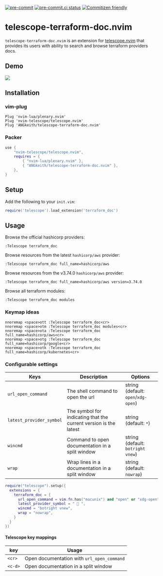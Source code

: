 [![pre-commit](https://img.shields.io/badge/pre--commit-enabled-brightgreen?logo=pre-commit&logoColor=white)](https://github.com/pre-commit/pre-commit)
[![pre-commit.ci status](https://results.pre-commit.ci/badge/github/ANGkeith/telescope-terraform-doc.nvim/main.svg)](https://results.pre-commit.ci/latest/github/ANGkeith/telescope-terraform-doc.nvim/main)
[![Commitizen friendly](https://img.shields.io/badge/commitizen-friendly-brightgreen.svg)](http://commitizen.github.io/cz-cli/)


# telescope-terraform-doc.nvim

`telescope-terraform-doc.nvim` is an extension for [telescope.nvim](https://github.com/nvim-telescope/telescope.nvim) that provides its users with ability to search and browse terraform providers docs.

## Demo
![](./media/demo.gif)

## Installation
### vim-plug
```viml
Plug 'nvim-lua/plenary.nvim'
Plug 'nvim-telescope/telescope.nvim'
Plug 'ANGkeith/telescope-terraform-doc.nvim'
```
### Packer
```lua
use {
    "nvim-telescope/telescope.nvim",
    requires = {
        { "nvim-lua/plenary.nvim" },
        { "ANGkeith/telescope-terraform-doc.nvim" },
    },
}
```
## Setup
Add the following to your `init.vim`:
``` lua
require('telescope').load_extension('terraform_doc')
```

## Usage
Browse the official hashicorp providers:
```vim
:Telescope terraform_doc
```

Browse resources from the latest `hashicorp/aws` provider:
```vim
:Telescope terraform_doc full_name=hashicorp/aws
```

Browse resources from the v3.74.0 `hashicorp/aws` provider:
```vim
:Telescope terraform_doc full_name=hashicorp/aws version=3.74.0
```

Browse all terraform modules:
```vim
:Telescope terraform_doc modules
```

### Keymap ideas
```vim
nnoremap <space>ott :Telescope terraform_doc<cr>
nnoremap <space>otm :Telescope terraform_doc modules<cr>
nnoremap <space>ota :Telescope terraform_doc full_name=hashicorp/aws<cr>
nnoremap <space>otg :Telescope terraform_doc full_name=hashicorp/google<cr>
nnoremap <space>otk :Telescope terraform_doc full_name=hashicorp/kubernetes<cr>
```

### Configurable settings
| Keys                     | Description                                                      | Options                             |
|--------------------------|------------------------------------------------------------------|-------------------------------------|
| `url_open_command`       | The shell command to open the url                                | string (default: `open`/`xdg-open`) |
| `latest_provider_symbol` | The symbol for indicating that the current version is the latest | string (default: `*`)               |
| `wincmd`                 | Command to open documentation in a split window                  | string (default: `botright vnew`)   |
| `wrap`                   | Wrap lines in a documentation in a split window                  | string (default: `nowrap`)          |

```lua
require("telescope").setup({
  extensions = {
    terraform_doc = {
      url_open_command = vim.fn.has("macunix") and "open" or "xdg-open",
      latest_provider_symbol = "  ",
      wincmd = "botright vnew",
      wrap = "nowrap",
    }
  }
})
```

#### Telescope key mappings

| key     | Usage                                      |
|---------|--------------------------------------------|
| `<cr>`  | Open documentation with `url_open_command` |
| `<c-d>` | Open documentation in a split window       |
